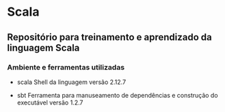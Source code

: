 # Scala
## Repositório para treinamento e aprendizado da linguagem Scala

### Ambiente e ferramentas utilizadas
- scala
Shell da linguagem
versão 2.12.7 

- sbt
Ferramenta para manuseamento de dependências e construção do executável
versão 1.2.7
